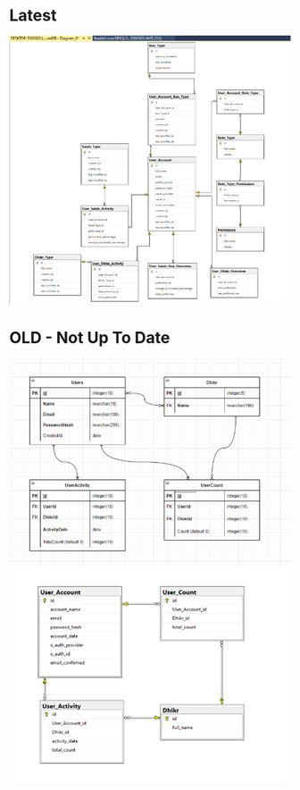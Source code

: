 # Latest

![screenshot](img/auto%20generated%20ibadahlover%20db%20erd%20by%20ssms.png)

# OLD - Not Up To Date

![screenshot](img/Drawio%20IbadahTracker%20DB%20ERD%20v1.png)
![screenshot](img/SSMS%20IbadahTracker%20DB%20ERD%20v1.png)
